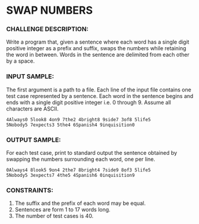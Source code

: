 # SWAP NUMBERS
### CHALLENGE DESCRIPTION:

Write a program that, given a sentence where each word has a single digit positive integer as a prefix and suffix, swaps the numbers while retaining the word in between. Words in the sentence are delimited from each other by a space.

### INPUT SAMPLE:

The first argument is a path to a file. Each line of the input file contains one test case represented by a sentence. Each word in the sentence begins and ends with a single digit positive integer i.e. 0 through 9. Assume all characters are ASCII.

```
4Always0 5look8 4on9 7the2 4bright8 9side7 3of8 5life5
5Nobody5 7expects3 5the4 6Spanish4 9inquisition0
```

### OUTPUT SAMPLE:

For each test case, print to standard output the sentence obtained by swapping the numbers surrounding each word, one per line.

```
0Always4 8look5 9on4 2the7 8bright4 7side9 8of3 5life5
5Nobody5 3expects7 4the5 4Spanish6 0inquisition9
```

### CONSTRAINTS:

1. The suffix and the prefix of each word may be equal.
2. Sentences are form 1 to 17 words long.
3. The number of test cases is 40.
